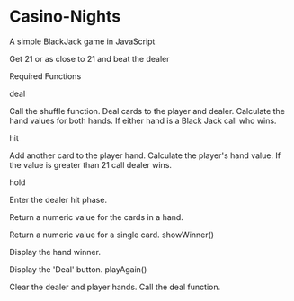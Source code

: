 # Casino-Nights
A simple BlackJack game in JavaScript 

Get 21 or as close to 21 and beat the dealer

Required Functions

deal

Call the shuffle function.
Deal cards to the player and dealer.
Calculate the hand values for both hands.
If either hand is a Black Jack call who wins.

hit

Add another card to the player hand.
Calculate the player's hand value.
If the value is greater than 21 call dealer wins.

hold

Enter the dealer hit phase.


Return a numeric value for the cards in a hand.


Return a numeric value for a single card.
showWinner()

Display the hand winner.

Display the 'Deal' button.
playAgain()

Clear the dealer and player hands.
Call the deal function.
